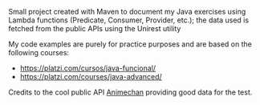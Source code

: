 Small project created with Maven to document my Java exercises using Lambda functions (Predicate, Consumer, Provider, etc.); the data used is fetched from the public APIs using the Unirest utility

My code examples are purely for practice purposes and are based on the following courses:
-   https://platzi.com/cursos/java-funcional/
-   https://platzi.com/courses/java-advanced/

Credits to the cool public API [Animechan](https://animechan.vercel.app/) providing good data for the test.
